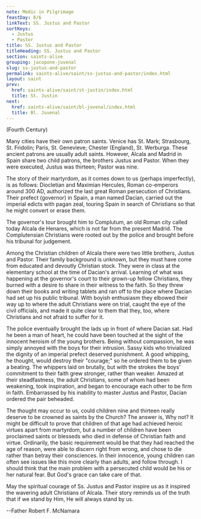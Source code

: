 ```yaml
---
note: Medic in Pilgrimage
feastDay: 8/6
linkText: SS. Justus and Pastor
sortKeys:
  - Justus
  - Pastor
title: SS. Justus and Pastor
titleHeading: SS. Justus and Pastor
section: saints-alive
grouping: jacopone-juvenal
slug: ss-justus-and-pastor
permalink: saints-alive/saint/ss-justus-and-pastor/index.html
layout: saint
prev:
  href: saints-alive/saint/st-justin/index.html
  title: St. Justin
next:
  href: saints-alive/saint/bl-juvenal/index.html
  title: Bl. Juvenal
---
```

(Fourth Century)

Many cities have their own patron saints. Venice has St. Mark; Strasbourg, St. Fridolin; Paris, St. Genevieve; Chester (England), St. Werburga. These ancient patrons are usually adult saints. However, Alcala and Madrid in Spain share two child patrons, the brothers Justus and Pastor. When they were executed, Justus was thirteen; Pastor was nine.

The story of their martyrdom, as it comes down to us (perhaps imperfectly), is as follows: Diocletian and Maximian Hercules, Roman co-emperors around 300 AD, authorized the last great Roman persecution of Christians. Their prefect (governor) in Spain, a man named Dacian, carried out the imperial edicts with pagan zeal, touring Spain in search of Christians so that he might convert or erase them.

The governor's tour brought him to Complutum, an old Roman city called today Alcala de Henares, which is not far from the present Madrid. The Complutensian Christians were rooted out by the police and brought before his tribunal for judgement.

Among the Christian children of Alcala there were two little brothers, Justus and Pastor. Their family background is unknown, but they must have come from educated and devoutly Christian stock. They were in class at the elementary school at the time of Dacian's arrival. Learning of what was happening at the governor's court to their grown-up fellow Christians, they burned with a desire to share in their witness to the faith. So they threw down their books and writing tablets and ran off to the place where Dacian had set up his public tribunal. With boyish enthusiasm they elbowed their way up to where the adult Christians were on trial, caught the eye of the civil officials, and made it quite clear to them that they, too, where Christians and not afraid to suffer for it.

The police eventually brought the lads up in front of where Dacian sat. Had he been a man of heart, he could have been touched at the sight of the innocent heroism of the young brothers. Being without compassion, he was simply annoyed with the boys for their intrusion. Sassy kids who trivialized the dignity of an imperial prefect deserved punishment. A good whipping, he thought, would destroy their "courage;" so he ordered them to be given a beating. The whippers laid on brutally, but with the strokes the boys' commitment to their faith grew stronger, rather than weaker. Amazed at their steadfastness, the adult Christians, some of whom had been weakening, took inspiration, and began to encourage each other to be firm in faith. Embarrassed by his inability to master Justus and Pastor, Dacian ordered the pair beheaded.

The thought may occur to us, could children nine and thirteen really deserve to be crowned as saints by the Church? The answer is, Why not? It might be difficult to prove that children of that age had achieved heroic virtues apart from martyrdom, but a number of children have been proclaimed saints or blesseds who died in defense of Christian faith and virtue. Ordinarily, the basic requirement would be that they had reached the age of reason, were able to discern right from wrong, and chose to die rather than betray their consciences. In their innocence, young children can often see issues like this more clearly than adults, and follow through. I should think that the main problem with a persecuted child would be his or her natural fear. But God's grace can take care of that.

May the spiritual courage of Ss. Justus and Pastor inspire us as it inspired the wavering adult Christians of Alcala. Their story reminds us of the truth that if we stand by Him, He will always stand by us.

\--Father Robert F. McNamara